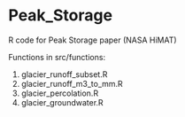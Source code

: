 # Peak_Storage
R code for Peak Storage paper (NASA HiMAT)

Functions in src/functions:
1. glacier_runoff_subset.R
2. glacier_runoff_m3_to_mm.R
3. glacier_percolation.R
4. glacier_groundwater.R
